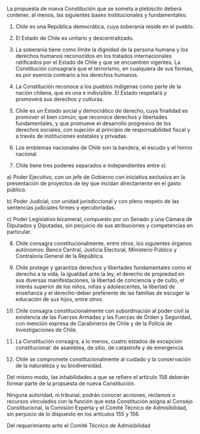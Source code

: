 La propuesta de nueva Constitución que se someta a plebiscito deberá contener, al menos, las siguientes bases institucionales y fundamentales:

1. Chile es una República democrática, cuya soberanía reside en el pueblo.

2. El Estado de Chile es unitario y descentralizado.

3. La soberanía tiene como límite la dignidad de la persona humana y los derechos humanos reconocidos en los tratados internacionales ratificados por el Estado de Chile y que se encuentren vigentes. La Constitución consagrará que el terrorismo, en cualquiera de sus formas, es por esencia contrario a los derechos humanos.

4. La Constitución reconoce a los pueblos indígenas como parte de la nación chilena, que es una e indivisible. El Estado respetará y promoverá sus derechos y culturas.

5. Chile es un Estado social y democrático de derecho, cuya finalidad es promover el bien común; que reconoce derechos y libertades fundamentales, y que promueve el desarrollo progresivo de los derechos sociales, con sujeción al principio de responsabilidad fiscal y a través de instituciones estatales y privadas.

6. Los emblemas nacionales de Chile son la bandera, el escudo y el himno nacional.

7. Chile tiene tres poderes separados e independientes entre sí:

a) Poder Ejecutivo, con un jefe de Gobierno con iniciativa exclusiva en la presentación de proyectos de ley que incidan directamente en el gasto público.

b) Poder Judicial, con unidad jurisdiccional y con pleno respeto de las sentencias judiciales firmes y ejecutoriadas.

c) Poder Legislativo bicameral, compuesto por un Senado y una Cámara de Diputados y Diputadas, sin perjuicio de sus atribuciones y competencias en particular.

8. Chile consagra constitucionalmente, entre otros, los siguientes órganos autónomos: Banco Central, Justicia Electoral, Ministerio Público y Contraloría General de la República.

9. Chile protege y garantiza derechos y libertades fundamentales como el derecho a la vida, la igualdad ante la ley, el derecho de propiedad en sus diversas manifestaciones, la libertad de conciencia y de culto, el interés superior de los niños, niñas y adolescentes, la libertad de enseñanza y el derecho-deber preferente de las familias de escoger la educación de sus hijos, entre otros.

10. Chile consagra constitucionalmente con subordinación al poder civil la existencia de las Fuerzas Armadas y las Fuerzas de Orden y Seguridad, con mención expresa de Carabineros de Chile y de la Policía de Investigaciones de Chile.

11. La Constitución consagra, a lo menos, cuatro estados de excepción constitucional: de asamblea, de sitio, de catástrofe y de emergencia.

12. Chile se compromete constitucionalmente al cuidado y la conservación de la naturaleza y su biodiversidad.

Del mismo modo, las inhabilidades a que se refiere el artículo 158 deberán formar parte de la propuesta de nueva Constitución.

Ninguna autoridad, ni tribunal, podrán conocer acciones, reclamos o recursos vinculados con la función que esta Constitución asigna al Consejo Constitucional, la Comisión Experta y el Comité Técnico de Admisibilidad, sin perjuicio de lo dispuesto en los artículos 155 y 156.

Del requerimiento ante el Comité Técnico de Admisibilidad